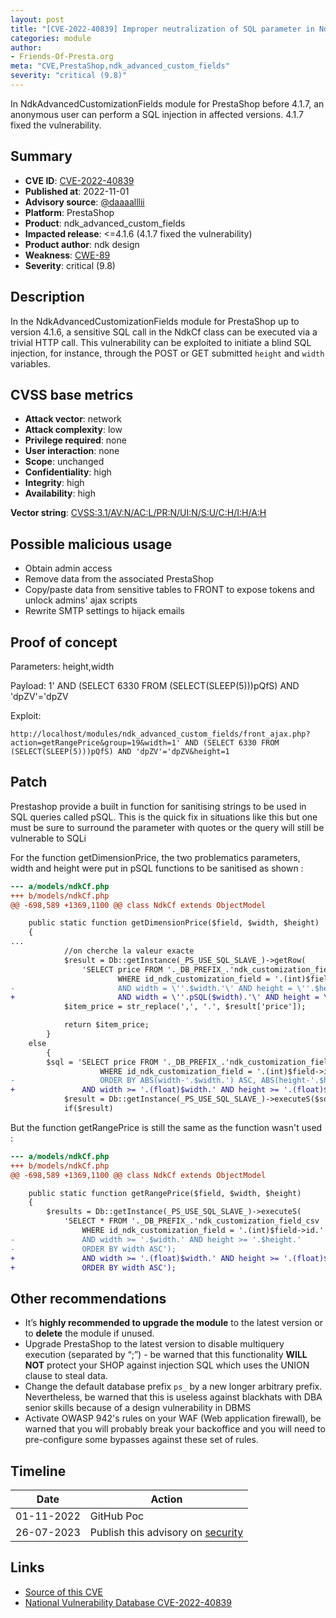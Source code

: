 ```yaml
---
layout: post
title: "[CVE-2022-40839] Improper neutralization of SQL parameter in NdkAdvancedCustomizationFields module for PrestaShop"
categories: module
author:
- Friends-Of-Presta.org
meta: "CVE,PrestaShop,ndk_advanced_custom_fields"
severity: "critical (9.8)"
---
```


In NdkAdvancedCustomizationFields module for PrestaShop before 4.1.7, an anonymous user can perform a SQL injection in affected versions. 4.1.7 fixed the vulnerability.

## Summary

* **CVE ID**: [CVE-2022-40839](https://cve.mitre.org/cgi-bin/cvename.cgi?name=CVE-2022-40839)
* **Published at**: 2022-11-01
* **Advisory source**: [@daaaalllii](https://github.com/daaaalllii/cve-s/blob/main/CVE-2022-40839/poc.txt)
* **Platform**: PrestaShop
* **Product**: ndk_advanced_custom_fields
* **Impacted release**: <=4.1.6 (4.1.7 fixed the vulnerability)
* **Product author**: ndk design
* **Weakness**: [CWE-89](https://cwe.mitre.org/data/definitions/89.html)
* **Severity**: critical (9.8)

## Description

In the NdkAdvancedCustomizationFields module for PrestaShop up to version 4.1.6, a sensitive SQL call in the NdkCf class can be executed via a trivial HTTP call. This vulnerability can be exploited to initiate a blind SQL injection, for instance, through the POST or GET submitted `height` and `width` variables.


## CVSS base metrics

* **Attack vector**: network
* **Attack complexity**: low
* **Privilege required**: none
* **User interaction**: none
* **Scope**: unchanged
* **Confidentiality**: high
* **Integrity**: high
* **Availability**: high

**Vector string**: [CVSS:3.1/AV:N/AC:L/PR:N/UI:N/S:U/C:H/I:H/A:H](https://nvd.nist.gov/vuln-metrics/cvss/v3-calculator?vector=AV:N/AC:L/PR:N/UI:N/S:U/C:H/I:H/A:H)

## Possible malicious usage

* Obtain admin access
* Remove data from the associated PrestaShop
* Copy/paste data from sensitive tables to FRONT to expose tokens and unlock admins' ajax scripts
* Rewrite SMTP settings to hijack emails

## Proof of concept

Parameters: height,width

Payload: 1' AND (SELECT 6330 FROM (SELECT(SLEEP(5)))pQfS) AND 'dpZV'='dpZV

Exploit:
```
http://localhost/modules/ndk_advanced_custom_fields/front_ajax.php?action=getRangePrice&group=19&width=1' AND (SELECT 6330 FROM (SELECT(SLEEP(5)))pQfS) AND 'dpZV'='dpZV&height=1
```


## Patch

Prestashop provide a built in function for sanitising strings to be used in SQL queries called pSQL. This is the quick fix in situations like this but one must be sure to surround the parameter with quotes or the query will still be vulnerable to SQLi

For the function getDimensionPrice, the two problematics parameters, width and height were put in pSQL functions to be sanitised as shown :

```diff
--- a/models/ndkCf.php
+++ b/models/ndkCf.php
@@ -698,589 +1369,1100 @@ class NdkCf extends ObjectModel

	public static function getDimensionPrice($field, $width, $height)
	{
...
 			//on cherche la valeur exacte
 			$result = Db::getInstance(_PS_USE_SQL_SLAVE_)->getRow(
				'SELECT price FROM '._DB_PREFIX_.'ndk_customization_field_csv
						WHERE id_ndk_customization_field = '.(int)$field->id.'
-						AND width = \''.$width.'\' AND height = \''.$height.'\'');
+						AND width = \''.pSQL($width).'\' AND height = \''.pSQL($height).'\'');
 			$item_price = str_replace(',', '.', $result['price']);

 			return $item_price;
		}
  	else
		{
 		$sql = 'SELECT price FROM '._DB_PREFIX_.'ndk_customization_field_csv
					WHERE id_ndk_customization_field = '.(int)$field->id.'
-					ORDER BY ABS(width-'.$width.') ASC, ABS(height-'.$height.') ASC LIMIT 1';
+			    AND width >= '.(float)$width.' AND height >= '.(float)$height.' LIMIT 1';
 			$result = Db::getInstance(_PS_USE_SQL_SLAVE_)->executeS($sql);
			if($result)
```

But the function getRangePrice is still the same as the function wasn't used :

```diff
--- a/models/ndkCf.php
+++ b/models/ndkCf.php
@@ -698,589 +1369,1100 @@ class NdkCf extends ObjectModel

 	public static function getRangePrice($field, $width, $height)
 	{
 		$results = Db::getInstance(_PS_USE_SQL_SLAVE_)->executeS(
			'SELECT * FROM '._DB_PREFIX_.'ndk_customization_field_csv
				WHERE id_ndk_customization_field = '.(int)$field->id.'
-				AND width >= '.$width.' AND height >= '.$height.'
-				ORDER BY width ASC');
+				AND width >= '.(float)$width.' AND height >= '.(float)$height.'
+				ORDER BY width ASC');

```


## Other recommendations

* It’s **highly recommended to upgrade the module** to the latest version or to **delete** the module if unused.
* Upgrade PrestaShop to the latest version to disable multiquery execution (separated by “;”) - be warned that this functionality **WILL NOT** protect your SHOP against injection SQL which uses the UNION clause to steal data.
* Change the default database prefix `ps_` by a new longer arbitrary prefix. Nevertheless, be warned that this is useless against blackhats with DBA senior skills because of a design vulnerability in DBMS
* Activate OWASP 942's rules on your WAF (Web application firewall), be warned that you will probably break your backoffice and you will need to pre-configure some bypasses against these set of rules.

## Timeline

| Date | Action |
| -- | -- |
| 01-11-2022 | GitHub Poc |
| 26-07-2023 | Publish this advisory on [security](https://security.friendsofpresta.org/) |

## Links

* [Source of this CVE](https://github.com/daaaalllii/cve-s/blob/main/CVE-2022-40839/poc.txt)
* [National Vulnerability Database CVE-2022-40839](https://nvd.nist.gov/vuln/detail/CVE-2022-40839)
